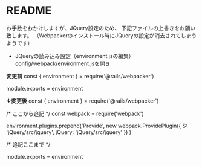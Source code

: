 # README

お手数をおかけしますが、JQuery設定のため、
下記ファイルの上書きをお願い致します。
（Webpackerのインストール時にJQueryの設定が消去されてしまうようです）

* JQueryの読み込み設定（environment.jsの編集）
config/webpack/environment.jsを開き

__変更前__
const { environment } = require('@rails/webpacker')

module.exports = environment

__↓変更後__
const { environment } = require('@rails/webpacker')

/* ここから追記 */
const webpack = require('webpack')

environment.plugins.prepend('Provide',
    new webpack.ProvidePlugin({
        $: 'jQuery/src/jquery',
        jQuery: 'jQuery/src/jquery'
    })
)

/* 追記ここまで */

module.exports = environment
